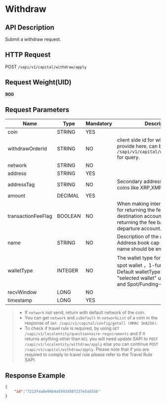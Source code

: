 # Withdraw

## API Description​

Submit a withdraw request.

## HTTP Request​

POST `/sapi/v1/capital/withdraw/apply`

## Request Weight(UID)​

**900**

## Request Parameters​

| Name | Type | Mandatory | Description |
| --- | --- | --- | --- |
| coin | STRING | YES |  |
| withdrawOrderId | STRING | NO | client side id for withdrawal, if provide here, can be used in GET `/sapi/v1/capital/withdraw/history` for query. |
| network | STRING | NO |  |
| address | STRING | YES |  |
| addressTag | STRING | NO | Secondary address identifier for coins like XRP,XMR etc. |
| amount | DECIMAL | YES |  |
| transactionFeeFlag | BOOLEAN | NO | When making internal transfer, `true` for returning the fee to the destination account; `false` for returning the fee back to the departure account. Default `false`. |
| name | STRING | NO | Description of the address. Address book cap is 200, space in name should be encoded into `%20` |
| walletType | INTEGER | NO | The wallet type for withdraw，0-spot wallet ，1-funding wallet. Default walletType is the current "selected wallet" under wallet->Fiat and Spot/Funding->Deposit |
| recvWindow | LONG | NO |  |
| timestamp | LONG | YES |  |

> * If `network` not send, return with default network of the coin.
> * You can get `network` and `isDefault` in `networkList` of a coin in the response of `Get /sapi/v1/capital/config/getall (HMAC SHA256)`.
> * To check if travel rule is required, by using `GET /sapi/v1/localentity/questionnaire-requirements` and if it returns anything other than `NIL` you will need update SAPI to `POST /sapi/v1/localentity/withdraw/apply` else you can continue `POST /sapi/v1/capital/withdraw/apply`. Please note that if you are required to comply to travel rule please refer to the Travel Rule SAPI.

## Response Example​

```json
{  
    "id":"7213fea8e94b4a5593d507237e5a555b"  
}
```

